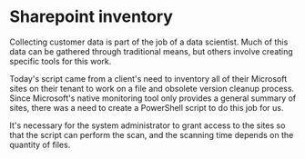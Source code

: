 # Sharepoint inventory

Collecting customer data is part of the job of a data scientist. Much of this data can be gathered through traditional means, but others involve creating specific tools for this work.

Today's script came from a client's need to inventory all of their Microsoft sites on their tenant to work on a file and obsolete version cleanup process. Since Microsoft's native monitoring tool only provides a general summary of sites, there was a need to create a PowerShell script to do this job for us.

It's necessary for the system administrator to grant access to the sites so that the script can perform the scan, and the scanning time depends on the quantity of files.